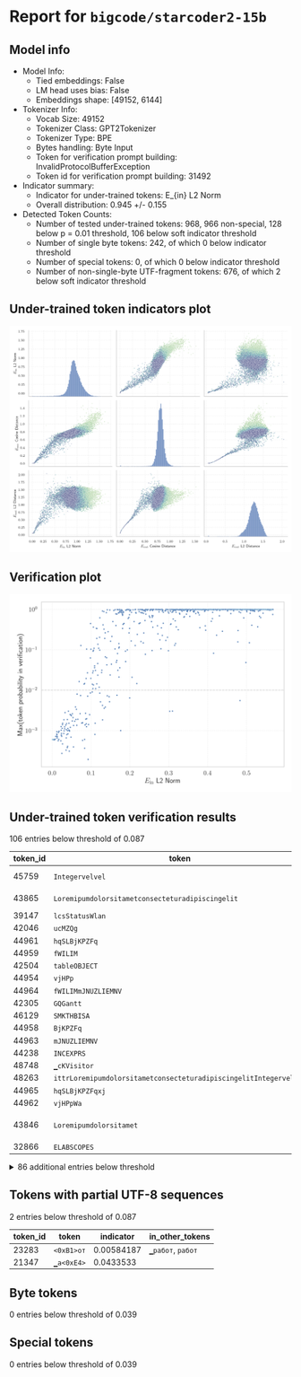 # Report for `bigcode/starcoder2-15b`

## Model info

* Model Info: 
  * Tied embeddings: False
  * LM head uses bias: False
  * Embeddings shape: [49152, 6144]
* Tokenizer Info: 
  * Vocab Size: 49152
  * Tokenizer Class: GPT2Tokenizer
  * Tokenizer Type: BPE
  * Bytes handling: Byte Input
  * Token for verification prompt building: InvalidProtocolBufferException
  * Token id for verification prompt building: 31492
* Indicator summary: 
  * Indicator for under-trained tokens: E_{in} L2 Norm
  * Overall distribution: 0.945 +/- 0.155
* Detected Token Counts: 
  * Number of tested under-trained tokens: 968, 966 non-special, 128 below p = 0.01 threshold, 106 below soft indicator threshold
  * Number of single byte tokens: 242, of which 0 below indicator threshold
  * Number of special tokens: 0, of which 0 below indicator threshold
  * Number of non-single-byte UTF-fragment tokens:  676, of which 2 below soft indicator threshold

## Under-trained token indicators plot
![Indicators scatter plots](../indicators_pairplot_byid/bigcode_starcoder2_15b.png)

## Verification plot
![Verification plot](../verifications_scatterplot/bigcode_starcoder2_15b.png)

## Under-trained token verification results
106 entries below threshold of 0.087

|   token_id | token                                                                       |   indicator | max_prob                                                         | in_other_tokens                                                                                                                                                                                                                                                                                                                                                                             |
|------------|-----------------------------------------------------------------------------|-------------|------------------------------------------------------------------|---------------------------------------------------------------------------------------------------------------------------------------------------------------------------------------------------------------------------------------------------------------------------------------------------------------------------------------------------------------------------------------------|
|      45759 | ````` Integervelvel `````                                                   | 0.000671484 | <span style='border: 1px solid rgb(169, 68, 66);'>0.0006</span>  | <span style='border: 1px solid rgb(169, 68, 66);'>````` LoremipumdolorsitametconsecteturadipiscingelitIntegervelvel `````</span>, <span style='border: 1px solid rgb(169, 68, 66);'>````` ittrLoremipumdolorsitametconsecteturadipiscingelitIntegervelvel `````</span>                                                                                                                      |
|      43865 | ````` Loremipumdolorsitametconsecteturadipiscingelit `````                  | 0.00110438  | <span style='border: 1px solid rgb(169, 68, 66);'>0.0006</span>  | <span style='border: 1px solid rgb(169, 68, 66);'>````` LoremipumdolorsitametconsecteturadipiscingelitIntegervelvel `````</span>, <span style='border: 1px solid rgb(169, 68, 66);'>````` ittrLoremipumdolorsitametconsecteturadipiscingelitIntegervelvel `````</span>                                                                                                                      |
|      39147 | ````` lcsStatusWlan `````                                                   | 0.00121611  | <span style='border: 1px solid rgb(169, 68, 66);'>0.0006</span>  |                                                                                                                                                                                                                                                                                                                                                                                             |
|      42046 | ````` ucMZQg `````                                                          | 0.00146624  | <span style='border: 1px solid rgb(169, 68, 66);'>0.0006</span>  | <span style='border: 1px solid rgb(251, 189, 8);'>````` bzZBlucMZQg `````</span>                                                                                                                                                                                                                                                                                                            |
|      44961 | ````` hqSLBjKPZFq `````                                                     | 0.00170863  | <span style='border: 1px solid rgb(169, 68, 66);'>0.0006</span>  | <span style='border: 1px solid rgb(169, 68, 66);'>````` hqSLBjKPZFqxj `````</span>                                                                                                                                                                                                                                                                                                          |
|      44959 | ````` fWILIM `````                                                          | 0.00171175  | <span style='border: 1px solid rgb(169, 68, 66);'>0.0006</span>  | <span style='border: 1px solid rgb(169, 68, 66);'>````` fWILIMmJNUZLIEMNV `````</span>                                                                                                                                                                                                                                                                                                      |
|      42504 | ````` tableOBJECT `````                                                     | 0.00201391  | <span style='border: 1px solid rgb(169, 68, 66);'>0.0006</span>  |                                                                                                                                                                                                                                                                                                                                                                                             |
|      44954 | ````` vjHPp `````                                                           | 0.00205637  | <span style='border: 1px solid rgb(169, 68, 66);'>0.0006</span>  | <span style='border: 1px solid rgb(169, 68, 66);'>````` vjHPpWa `````</span>                                                                                                                                                                                                                                                                                                                |
|      44964 | ````` fWILIMmJNUZLIEMNV `````                                               | 0.00214889  | <span style='border: 1px solid rgb(169, 68, 66);'>0.00061</span> |                                                                                                                                                                                                                                                                                                                                                                                             |
|      42305 | ````` GQGantt `````                                                         | 0.00218442  | <span style='border: 1px solid rgb(169, 68, 66);'>0.0006</span>  |                                                                                                                                                                                                                                                                                                                                                                                             |
|      46129 | ````` SMKTHBISA `````                                                       | 0.00220527  | <span style='border: 1px solid rgb(169, 68, 66);'>0.0006</span>  |                                                                                                                                                                                                                                                                                                                                                                                             |
|      44958 | ````` BjKPZFq `````                                                         | 0.00250998  | <span style='border: 1px solid rgb(169, 68, 66);'>0.0006</span>  | <span style='border: 1px solid rgb(169, 68, 66);'>````` hqSLBjKPZFq `````</span>, <span style='border: 1px solid rgb(169, 68, 66);'>````` hqSLBjKPZFqxj `````</span>                                                                                                                                                                                                                        |
|      44963 | ````` mJNUZLIEMNV `````                                                     | 0.00266794  | <span style='border: 1px solid rgb(169, 68, 66);'>0.0006</span>  | <span style='border: 1px solid rgb(169, 68, 66);'>````` fWILIMmJNUZLIEMNV `````</span>                                                                                                                                                                                                                                                                                                      |
|      44238 | ````` INCEXPRS `````                                                        | 0.00267002  | <span style='border: 1px solid rgb(169, 68, 66);'>0.0006</span>  |                                                                                                                                                                                                                                                                                                                                                                                             |
|      48748 | ````` ▁cKVisitor `````                                                      | 0.00291124  | <span style='border: 1px solid rgb(169, 68, 66);'>0.0006</span>  |                                                                                                                                                                                                                                                                                                                                                                                             |
|      48263 | ````` ittrLoremipumdolorsitametconsecteturadipiscingelitIntegervelvel ````` | 0.00296864  | <span style='border: 1px solid rgb(169, 68, 66);'>0.00061</span> |                                                                                                                                                                                                                                                                                                                                                                                             |
|      44965 | ````` hqSLBjKPZFqxj `````                                                   | 0.00302345  | <span style='border: 1px solid rgb(169, 68, 66);'>0.0006</span>  |                                                                                                                                                                                                                                                                                                                                                                                             |
|      44962 | ````` vjHPpWa `````                                                         | 0.00309566  | <span style='border: 1px solid rgb(169, 68, 66);'>0.0006</span>  |                                                                                                                                                                                                                                                                                                                                                                                             |
|      43846 | ````` Loremipumdolorsitamet `````                                           | 0.0031325   | <span style='border: 1px solid rgb(169, 68, 66);'>0.00061</span> | <span style='border: 1px solid rgb(169, 68, 66);'>````` Loremipumdolorsitametconsecteturadipiscingelit `````</span>, <span style='border: 1px solid rgb(169, 68, 66);'>````` LoremipumdolorsitametconsecteturadipiscingelitIntegervelvel `````</span>, <span style='border: 1px solid rgb(169, 68, 66);'>````` ittrLoremipumdolorsitametconsecteturadipiscingelitIntegervelvel `````</span> |
|      32866 | ````` ELABSCOPES `````                                                      | 0.00318012  | <span style='border: 1px solid rgb(169, 68, 66);'>0.0006</span>  |                                                                                                                                                                                                                                                                                                                                                                                             |
<details><summary>86 additional entries below threshold</summary>

|   token_id | token                                                                   |   indicator | max_prob                                                         | in_other_tokens                                                                                                                                                                                                                                                                                                                                                                                                                                                                         |
|------------|-------------------------------------------------------------------------|-------------|------------------------------------------------------------------|-----------------------------------------------------------------------------------------------------------------------------------------------------------------------------------------------------------------------------------------------------------------------------------------------------------------------------------------------------------------------------------------------------------------------------------------------------------------------------------------|
|      44957 | ````` mJNUZLI `````                                                     |  0.00363334 | <span style='border: 1px solid rgb(169, 68, 66);'>0.0006</span>  | <span style='border: 1px solid rgb(169, 68, 66);'>````` mJNUZLIEMNV `````</span>, <span style='border: 1px solid rgb(169, 68, 66);'>````` fWILIMmJNUZLIEMNV `````</span>                                                                                                                                                                                                                                                                                                                |
|      45799 | ````` LoremipumdolorsitametconsecteturadipiscingelitIntegervelvel ````` |  0.00397951 | <span style='border: 1px solid rgb(169, 68, 66);'>0.0006</span>  | <span style='border: 1px solid rgb(169, 68, 66);'>````` ittrLoremipumdolorsitametconsecteturadipiscingelitIntegervelvel `````</span>                                                                                                                                                                                                                                                                                                                                                    |
|      13432 | ````` ritüütsch `````                                                   |  0.00449442 | <span style='border: 1px solid rgb(169, 68, 66);'>0.0006</span>  | <span style='border: 1px solid rgb(169, 68, 66);'>````` üritüütsch `````</span>, <span style='border: 1px solid rgb(169, 68, 66);'>````` Züritüütsch `````</span>, <span style='border: 1px solid rgb(169, 68, 66);'>````` ▁Züritüütsch `````</span>                                                                                                                                                                                                                                    |
|      12788 | ````` ▁simpleIndexQueryParserTests `````                                |  0.00529457 | <span style='border: 1px solid rgb(169, 68, 66);'>0.0006</span>  |                                                                                                                                                                                                                                                                                                                                                                                                                                                                                         |
|      23117 | ````` Ostschwiz `````                                                   |  0.00586958 | <span style='border: 1px solid rgb(169, 68, 66);'>0.0006</span>  | <span style='border: 1px solid rgb(169, 68, 66);'>````` Ostschwizertütsch `````</span>                                                                                                                                                                                                                                                                                                                                                                                                  |
|      23118 | ````` Ostschwizertütsch `````                                           |  0.00596584 | <span style='border: 1px solid rgb(169, 68, 66);'>0.0006</span>  |                                                                                                                                                                                                                                                                                                                                                                                                                                                                                         |
|      10905 | ````` IndexQueryParserTests `````                                       |  0.00732407 | <span style='border: 1px solid rgb(169, 68, 66);'>0.00062</span> | <span style='border: 1px solid rgb(169, 68, 66);'>````` ▁simpleIndexQueryParserTests `````</span>, <span style='border: 1px solid rgb(169, 68, 66);'>````` SimpleIndexQueryParserTests `````</span>                                                                                                                                                                                                                                                                                     |
|      44953 | ````` KPZFq `````                                                       |  0.00881589 | <span style='border: 1px solid rgb(169, 68, 66);'>0.00072</span> | <span style='border: 1px solid rgb(169, 68, 66);'>````` BjKPZFq `````</span>, <span style='border: 1px solid rgb(169, 68, 66);'>````` hqSLBjKPZFq `````</span>, <span style='border: 1px solid rgb(169, 68, 66);'>````` hqSLBjKPZFqxj `````</span>                                                                                                                                                                                                                                      |
|      48363 | ````` SimulationProtos `````                                            |  0.0114452  | <span style='border: 1px solid rgb(169, 68, 66);'>0.00072</span> | <span style='border: 1px solid rgb(255, 145, 0);'>````` ClusterSimulationProtos `````</span>                                                                                                                                                                                                                                                                                                                                                                                            |
|      42060 | ````` bzZBl `````                                                       |  0.0118046  | <span style='border: 1px solid rgb(169, 68, 66);'>0.00083</span> | <span style='border: 1px solid rgb(251, 189, 8);'>````` bzZBlucMZQg `````</span>                                                                                                                                                                                                                                                                                                                                                                                                        |
|      32939 | ````` trimBalanco `````                                                 |  0.0119184  | <span style='border: 1px solid rgb(169, 68, 66);'>0.00094</span> |                                                                                                                                                                                                                                                                                                                                                                                                                                                                                         |
|      42014 | ````` ▁DexReferenceItem `````                                           |  0.0120015  | <span style='border: 1px solid rgb(169, 68, 66);'>0.00072</span> |                                                                                                                                                                                                                                                                                                                                                                                                                                                                                         |
|      46128 | ````` SMKTHB `````                                                      |  0.0120981  | <span style='border: 1px solid rgb(169, 68, 66);'>0.00079</span> | <span style='border: 1px solid rgb(169, 68, 66);'>````` SMKTHBISA `````</span>                                                                                                                                                                                                                                                                                                                                                                                                          |
|      26771 | ````` ▁Baseldytsch `````                                                |  0.0124197  | <span style='border: 1px solid rgb(169, 68, 66);'>0.00066</span> |                                                                                                                                                                                                                                                                                                                                                                                                                                                                                         |
|      38954 | ````` GoStackCheck `````                                                |  0.0131085  | <span style='border: 1px solid rgb(169, 68, 66);'>0.00071</span> | <span style='border: 1px solid rgb(255, 145, 0);'>````` callGoStackCheck `````</span>                                                                                                                                                                                                                                                                                                                                                                                                   |
|      13439 | ````` fpArccosX `````                                                   |  0.0154341  | <span style='border: 1px solid rgb(169, 68, 66);'>0.00056</span> | <span style='border: 1px solid rgb(40, 167, 69);'>````` fpArccosXTest `````</span>                                                                                                                                                                                                                                                                                                                                                                                                      |
|      37234 | ````` trimDRE `````                                                     |  0.0160074  | <span style='border: 1px solid rgb(169, 68, 66);'>0.0009</span>  |                                                                                                                                                                                                                                                                                                                                                                                                                                                                                         |
|      27699 | ````` SimpleIndexQueryParserTests `````                                 |  0.0167017  | <span style='border: 1px solid rgb(169, 68, 66);'>0.00061</span> |                                                                                                                                                                                                                                                                                                                                                                                                                                                                                         |
|      42245 | ````` INCEXPR `````                                                     |  0.0171078  | <span style='border: 1px solid rgb(169, 68, 66);'>0.00096</span> | <span style='border: 1px solid rgb(169, 68, 66);'>````` INCEXPRS `````</span>                                                                                                                                                                                                                                                                                                                                                                                                           |
|      19903 | ````` lcsSetup `````                                                    |  0.0173933  | <span style='border: 1px solid rgb(169, 68, 66);'>0.00097</span> |                                                                                                                                                                                                                                                                                                                                                                                                                                                                                         |
|      44945 | ````` NUZLI `````                                                       |  0.0221915  | <span style='border: 1px solid rgb(169, 68, 66);'>0.00056</span> | <span style='border: 1px solid rgb(169, 68, 66);'>````` mJNUZLI `````</span>, <span style='border: 1px solid rgb(169, 68, 66);'>````` mJNUZLIEMNV `````</span>, <span style='border: 1px solid rgb(169, 68, 66);'>````` fWILIMmJNUZLIEMNV `````</span>                                                                                                                                                                                                                                  |
|      40369 | ````` ▁awsAwsjson `````                                                 |  0.0227423  | <span style='border: 1px solid rgb(255, 145, 0);'>0.0013</span>  |                                                                                                                                                                                                                                                                                                                                                                                                                                                                                         |
|      48442 | ````` ClusterSimulationProtos `````                                     |  0.0231205  | <span style='border: 1px solid rgb(255, 145, 0);'>0.001</span>   |                                                                                                                                                                                                                                                                                                                                                                                                                                                                                         |
|      13804 | ````` Baseldytsch `````                                                 |  0.0233197  | <span style='border: 1px solid rgb(169, 68, 66);'>0.00077</span> | <span style='border: 1px solid rgb(169, 68, 66);'>````` ▁Baseldytsch `````</span>                                                                                                                                                                                                                                                                                                                                                                                                       |
|      13433 | ````` üritüütsch `````                                                  |  0.023911   | <span style='border: 1px solid rgb(169, 68, 66);'>0.00085</span> | <span style='border: 1px solid rgb(169, 68, 66);'>````` Züritüütsch `````</span>, <span style='border: 1px solid rgb(169, 68, 66);'>````` ▁Züritüütsch `````</span>                                                                                                                                                                                                                                                                                                                     |
|      11457 | ````` ldytsch `````                                                     |  0.0242381  | <span style='border: 1px solid rgb(169, 68, 66);'>0.00072</span> | <span style='border: 1px solid rgb(169, 68, 66);'>````` Baseldytsch `````</span>, <span style='border: 1px solid rgb(169, 68, 66);'>````` ▁Baseldytsch `````</span>                                                                                                                                                                                                                                                                                                                     |
|      41236 | ````` ffijson `````                                                     |  0.0248689  | <span style='border: 1px solid rgb(169, 68, 66);'>0.00027</span> |                                                                                                                                                                                                                                                                                                                                                                                                                                                                                         |
|      43800 | ````` umdolorsitamet `````                                              |  0.0255775  | <span style='border: 1px solid rgb(255, 145, 0);'>0.0011</span>  | <span style='border: 1px solid rgb(169, 68, 66);'>````` Loremipumdolorsitamet `````</span>, <span style='border: 1px solid rgb(169, 68, 66);'>````` Loremipumdolorsitametconsecteturadipiscingelit `````</span>, <span style='border: 1px solid rgb(169, 68, 66);'>````` LoremipumdolorsitametconsecteturadipiscingelitIntegervelvel `````</span>, <span style='border: 1px solid rgb(169, 68, 66);'>````` ittrLoremipumdolorsitametconsecteturadipiscingelitIntegervelvel `````</span> |
|      39131 | ````` sheridango `````                                                  |  0.0262532  | <span style='border: 1px solid rgb(255, 145, 0);'>0.0014</span>  |                                                                                                                                                                                                                                                                                                                                                                                                                                                                                         |
|      22333 | ````` ",[$] `````                                                       |  0.0265765  | <span style='border: 1px solid rgb(169, 68, 66);'>0.00047</span> |                                                                                                                                                                                                                                                                                                                                                                                                                                                                                         |
|      43535 | ````` instalearner `````                                                |  0.0266218  | <span style='border: 1px solid rgb(255, 145, 0);'>0.0015</span>  |                                                                                                                                                                                                                                                                                                                                                                                                                                                                                         |
|      35200 | ````` ProrrateoImpor `````                                              |  0.0296085  | <span style='border: 1px solid rgb(169, 68, 66);'>0.00085</span> | <span style='border: 1px solid rgb(255, 145, 0);'>````` TipoProrrateoImpor `````</span>                                                                                                                                                                                                                                                                                                                                                                                                 |
|      44603 | ````` ÔòÉÔòÉ `````                                                      |  0.0299866  | <span style='border: 1px solid rgb(255, 145, 0);'>0.0019</span>  |                                                                                                                                                                                                                                                                                                                                                                                                                                                                                         |
|      44402 | ````` HdfsServerProtos `````                                            |  0.0305738  | <span style='border: 1px solid rgb(169, 68, 66);'>0.001</span>   |                                                                                                                                                                                                                                                                                                                                                                                                                                                                                         |
|      40567 | ````` ▁hdpiMode `````                                                   |  0.0319479  | <span style='border: 1px solid rgb(255, 145, 0);'>0.0012</span>  |                                                                                                                                                                                                                                                                                                                                                                                                                                                                                         |
|      10460 | ````` ärndütsch `````                                                   |  0.0319582  | <span style='border: 1px solid rgb(255, 145, 0);'>0.0011</span>  | <span style='border: 1px solid rgb(169, 68, 66);'>````` Bärndütsch `````</span>, <span style='border: 1px solid rgb(169, 68, 66);'>````` ▁Bärndütsch `````</span>                                                                                                                                                                                                                                                                                                                       |
|      47247 | ````` ▁PHYBOEH `````                                                    |  0.0329435  | <span style='border: 1px solid rgb(255, 145, 0);'>0.0028</span>  |                                                                                                                                                                                                                                                                                                                                                                                                                                                                                         |
|      44088 | ````` PoliticaProducto `````                                            |  0.034913   | <span style='border: 1px solid rgb(255, 145, 0);'>0.0014</span>  |                                                                                                                                                                                                                                                                                                                                                                                                                                                                                         |
|      27001 | ````` reUIe `````                                                       |  0.0355778  | <span style='border: 1px solid rgb(169, 68, 66);'>0.00033</span> | <span style='border: 1px solid rgb(169, 68, 66);'>````` reUIeJgWVA `````</span>, <span style='border: 1px solid rgb(40, 167, 69);'>````` kSiPTcNreUIeJgWVA `````</span>                                                                                                                                                                                                                                                                                                                 |
|      27010 | ````` JgWVA `````                                                       |  0.0360596  | <span style='border: 1px solid rgb(169, 68, 66);'>0.00066</span> | <span style='border: 1px solid rgb(169, 68, 66);'>````` reUIeJgWVA `````</span>, <span style='border: 1px solid rgb(40, 167, 69);'>````` kSiPTcNreUIeJgWVA `````</span>                                                                                                                                                                                                                                                                                                                 |
|      32661 | ````` Awsjson `````                                                     |  0.0365107  | <span style='border: 1px solid rgb(255, 145, 0);'>0.0011</span>  | <span style='border: 1px solid rgb(255, 145, 0);'>````` ▁awsAwsjson `````</span>                                                                                                                                                                                                                                                                                                                                                                                                        |
|      21592 | ````` DOTOMP `````                                                      |  0.0368412  | <span style='border: 1px solid rgb(255, 145, 0);'>0.0015</span>  |                                                                                                                                                                                                                                                                                                                                                                                                                                                                                         |
|      29475 | ````` >@[+ `````                                                        |  0.0376973  | <span style='border: 1px solid rgb(169, 68, 66);'>0.0008</span>  | <span style='border: 1px solid rgb(40, 167, 69);'>````` >@[+][< `````</span>                                                                                                                                                                                                                                                                                                                                                                                                            |
|      27011 | ````` kSiPTcN `````                                                     |  0.0387121  | <span style='border: 1px solid rgb(169, 68, 66);'>0.00038</span> | <span style='border: 1px solid rgb(40, 167, 69);'>````` kSiPTcNreUIeJgWVA `````</span>                                                                                                                                                                                                                                                                                                                                                                                                  |
|      38972 | ````` callGoStackCheck `````                                            |  0.0390746  | <span style='border: 1px solid rgb(255, 145, 0);'>0.0019</span>  |                                                                                                                                                                                                                                                                                                                                                                                                                                                                                         |
|      48397 | ````` ▁Züritüütsch `````                                                |  0.0395518  | <span style='border: 1px solid rgb(169, 68, 66);'>0.001</span>   |                                                                                                                                                                                                                                                                                                                                                                                                                                                                                         |
|      23519 | ````` ▁Bärndütsch `````                                                 |  0.0395659  | <span style='border: 1px solid rgb(169, 68, 66);'>0.00041</span> |                                                                                                                                                                                                                                                                                                                                                                                                                                                                                         |
|      42417 | ````` zuotzuot `````                                                    |  0.0402813  | <span style='border: 1px solid rgb(255, 145, 0);'>0.0011</span>  |                                                                                                                                                                                                                                                                                                                                                                                                                                                                                         |
|      23115 | ````` ertütsch `````                                                    |  0.0404927  | <span style='border: 1px solid rgb(169, 68, 66);'>0.00083</span> | <span style='border: 1px solid rgb(169, 68, 66);'>````` Ostschwizertütsch `````</span>                                                                                                                                                                                                                                                                                                                                                                                                  |
|      49106 | ````` gridBagConstraintsAutoriPagoOrdenCompra `````                     |  0.041702   | <span style='border: 1px solid rgb(255, 145, 0);'>0.003</span>   |                                                                                                                                                                                                                                                                                                                                                                                                                                                                                         |
|      23489 | ````` iPagoOrdenCompra `````                                            |  0.0428961  | <span style='border: 1px solid rgb(255, 145, 0);'>0.001</span>   | <span style='border: 1px solid rgb(40, 167, 69);'>````` AutoriPagoOrdenCompra `````</span>, <span style='border: 1px solid rgb(255, 145, 0);'>````` gridBagConstraintsAutoriPagoOrdenCompra `````</span>                                                                                                                                                                                                                                                                                |
|      38366 | ````` ADynArray `````                                                   |  0.0429268  | <span style='border: 1px solid rgb(255, 145, 0);'>0.0015</span>  |                                                                                                                                                                                                                                                                                                                                                                                                                                                                                         |
|      27012 | ````` reUIeJgWVA `````                                                  |  0.0437693  | <span style='border: 1px solid rgb(169, 68, 66);'>0.00031</span> | <span style='border: 1px solid rgb(40, 167, 69);'>````` kSiPTcNreUIeJgWVA `````</span>                                                                                                                                                                                                                                                                                                                                                                                                  |
|      37727 | ````` ▁BibleDownload `````                                              |  0.0442842  | <span style='border: 1px solid rgb(255, 145, 0);'>0.001</span>   |                                                                                                                                                                                                                                                                                                                                                                                                                                                                                         |
|      14635 | ````` Züritüütsch `````                                                 |  0.0443632  | <span style='border: 1px solid rgb(169, 68, 66);'>0.00098</span> | <span style='border: 1px solid rgb(169, 68, 66);'>````` ▁Züritüütsch `````</span>                                                                                                                                                                                                                                                                                                                                                                                                       |
|      16863 | ````` lcsStatus `````                                                   |  0.0461629  | <span style='border: 1px solid rgb(255, 145, 0);'>0.0025</span>  | <span style='border: 1px solid rgb(169, 68, 66);'>````` lcsStatusWlan `````</span>                                                                                                                                                                                                                                                                                                                                                                                                      |
|      39513 | ````` setInitialBackgroundColor `````                                   |  0.0466129  | <span style='border: 1px solid rgb(255, 145, 0);'>0.0012</span>  |                                                                                                                                                                                                                                                                                                                                                                                                                                                                                         |
|      39130 | ````` sykesdev `````                                                    |  0.0477083  | <span style='border: 1px solid rgb(255, 145, 0);'>0.0025</span>  |                                                                                                                                                                                                                                                                                                                                                                                                                                                                                         |
|      37728 | ````` GribCollectionProto `````                                         |  0.0481704  | <span style='border: 1px solid rgb(169, 68, 66);'>0.00069</span> |                                                                                                                                                                                                                                                                                                                                                                                                                                                                                         |
|      44855 | ````` coverflowdemo `````                                               |  0.0491048  | <span style='border: 1px solid rgb(255, 145, 0);'>0.0023</span>  |                                                                                                                                                                                                                                                                                                                                                                                                                                                                                         |
|      48722 | ````` ▁shlwapidll `````                                                 |  0.0517348  | <span style='border: 1px solid rgb(255, 145, 0);'>0.0017</span>  |                                                                                                                                                                                                                                                                                                                                                                                                                                                                                         |
|      40675 | ````` getNumRelational `````                                            |  0.0519469  | <span style='border: 1px solid rgb(255, 145, 0);'>0.0026</span>  |                                                                                                                                                                                                                                                                                                                                                                                                                                                                                         |
|      35658 | ````` keyedLiteral `````                                                |  0.0536604  | <span style='border: 1px solid rgb(255, 145, 0);'>0.0021</span>  | <span style='border: 1px solid rgb(40, 167, 69);'>````` NoUnkeyedLiteral `````</span>                                                                                                                                                                                                                                                                                                                                                                                                   |
|      12740 | ````` Bärndütsch `````                                                  |  0.0547896  | <span style='border: 1px solid rgb(169, 68, 66);'>0.0004</span>  | <span style='border: 1px solid rgb(169, 68, 66);'>````` ▁Bärndütsch `````</span>                                                                                                                                                                                                                                                                                                                                                                                                        |
|      13409 | ````` ArccosX `````                                                     |  0.0550804  | <span style='border: 1px solid rgb(255, 145, 0);'>0.0013</span>  | <span style='border: 1px solid rgb(169, 68, 66);'>````` fpArccosX `````</span>, <span style='border: 1px solid rgb(40, 167, 69);'>````` fpArccosXTest `````</span>                                                                                                                                                                                                                                                                                                                      |
|      39352 | ````` akashaproject `````                                               |  0.0579731  | <span style='border: 1px solid rgb(255, 145, 0);'>0.0017</span>  |                                                                                                                                                                                                                                                                                                                                                                                                                                                                                         |
|      25383 | ````` detallenotacreditopunto `````                                     |  0.0597983  | <span style='border: 1px solid rgb(255, 145, 0);'>0.0039</span>  | <span style='border: 1px solid rgb(251, 189, 8);'>````` detallenotacreditopuntoventa `````</span>                                                                                                                                                                                                                                                                                                                                                                                       |
|      44358 | ````` hdpiMode `````                                                    |  0.0610378  | <span style='border: 1px solid rgb(255, 145, 0);'>0.0019</span>  |                                                                                                                                                                                                                                                                                                                                                                                                                                                                                         |
|      35454 | ````` TipoProrrateoImpor `````                                          |  0.0622814  | <span style='border: 1px solid rgb(255, 145, 0);'>0.0034</span>  |                                                                                                                                                                                                                                                                                                                                                                                                                                                                                         |
|      46366 | ````` setHdpiMode `````                                                 |  0.0632982  | <span style='border: 1px solid rgb(255, 145, 0);'>0.0014</span>  |                                                                                                                                                                                                                                                                                                                                                                                                                                                                                         |
|      36443 | ````` ▁FOLDEF `````                                                     |  0.0639768  | <span style='border: 1px solid rgb(255, 145, 0);'>0.008</span>   |                                                                                                                                                                                                                                                                                                                                                                                                                                                                                         |
|      24002 | ````` otacreditopunto `````                                             |  0.0657837  | <span style='border: 1px solid rgb(255, 145, 0);'>0.0019</span>  | <span style='border: 1px solid rgb(255, 145, 0);'>````` allenotacreditopunto `````</span>, <span style='border: 1px solid rgb(255, 145, 0);'>````` detallenotacreditopunto `````</span>, <span style='border: 1px solid rgb(251, 189, 8);'>````` detallenotacreditopuntoventa `````</span>                                                                                                                                                                                              |
|      35395 | ````` getExecSqlList `````                                              |  0.0692711  | <span style='border: 1px solid rgb(251, 189, 8);'>0.016</span>   |                                                                                                                                                                                                                                                                                                                                                                                                                                                                                         |
|      44885 | ````` ▁BCMLTD `````                                                     |  0.0717284  | <span style='border: 1px solid rgb(255, 145, 0);'>0.0026</span>  |                                                                                                                                                                                                                                                                                                                                                                                                                                                                                         |
|      36865 | ````` ExperimentResultSet `````                                         |  0.0728635  | <span style='border: 1px solid rgb(255, 145, 0);'>0.0074</span>  |                                                                                                                                                                                                                                                                                                                                                                                                                                                                                         |
|      23589 | ````` AutoriPagoOrdenCompra `````                                       |  0.0736657  | <span style='border: 1px solid rgb(40, 167, 69);'>0.13</span>    | <span style='border: 1px solid rgb(255, 145, 0);'>````` gridBagConstraintsAutoriPagoOrdenCompra `````</span>                                                                                                                                                                                                                                                                                                                                                                            |
|      24027 | ````` allenotacreditopunto `````                                        |  0.0758413  | <span style='border: 1px solid rgb(255, 145, 0);'>0.0015</span>  | <span style='border: 1px solid rgb(255, 145, 0);'>````` detallenotacreditopunto `````</span>, <span style='border: 1px solid rgb(251, 189, 8);'>````` detallenotacreditopuntoventa `````</span>                                                                                                                                                                                                                                                                                         |
|      44883 | ````` hqSL `````                                                        |  0.0779016  | <span style='border: 1px solid rgb(169, 68, 66);'>0.00058</span> | <span style='border: 1px solid rgb(169, 68, 66);'>````` hqSLBjKPZFq `````</span>, <span style='border: 1px solid rgb(169, 68, 66);'>````` hqSLBjKPZFqxj `````</span>                                                                                                                                                                                                                                                                                                                    |
|      41111 | ````` ▁jSONScanner `````                                                |  0.0781981  | <span style='border: 1px solid rgb(255, 145, 0);'>0.0016</span>  |                                                                                                                                                                                                                                                                                                                                                                                                                                                                                         |
|      27210 | ````` detallenotacreditopuntoventa `````                                |  0.0818883  | <span style='border: 1px solid rgb(251, 189, 8);'>0.014</span>   |                                                                                                                                                                                                                                                                                                                                                                                                                                                                                         |
|      48859 | ````` BindingEncoder `````                                              |  0.0832037  | <span style='border: 1px solid rgb(251, 189, 8);'>0.015</span>   |                                                                                                                                                                                                                                                                                                                                                                                                                                                                                         |
|      38611 | ````` ▁DiskBox `````                                                    |  0.0832216  | <span style='border: 1px solid rgb(169, 68, 66);'>0.00037</span> |                                                                                                                                                                                                                                                                                                                                                                                                                                                                                         |
|      35950 | ````` LCJwYWNrYWdl `````                                                |  0.0833504  | <span style='border: 1px solid rgb(169, 68, 66);'>0.00061</span> |                                                                                                                                                                                                                                                                                                                                                                                                                                                                                         |
|      42050 | ````` cfUO `````                                                        |  0.0846086  | <span style='border: 1px solid rgb(255, 145, 0);'>0.0014</span>  | <span style='border: 1px solid rgb(251, 189, 8);'>````` cfUOQOae `````</span>                                                                                                                                                                                                                                                                                                                                                                                                           |
|      44688 | ````` cmpqp `````                                                       |  0.0857947  | <span style='border: 1px solid rgb(255, 145, 0);'>0.0027</span>  |                                                                                                                                                                                                                                                                                                                                                                                                                                                                                         |
|      46998 | ````` DocFxV `````                                                      |  0.0863105  | <span style='border: 1px solid rgb(255, 145, 0);'>0.0019</span>  |                                                                                                                                                                                                                                                                                                                                                                                                                                                                                         |
</details>


## Tokens with partial UTF-8 sequences
2 entries below threshold of 0.087

|   token_id | token                |   indicator | in_other_tokens                       |
|------------|----------------------|-------------|---------------------------------------|
|      23283 | ````` <0xB1>от ````` |  0.00584187 | ````` ▁работ `````, ````` работ ````` |
|      21347 | ````` ▁a<0xE4> ````` |  0.0433533  |                                       |


## Byte tokens
0 entries below threshold of 0.039




## Special tokens
0 entries below threshold of 0.039



